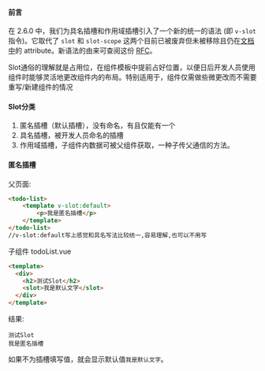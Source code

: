 #### 前言
在 2.6.0 中，我们为具名插槽和作用域插槽引入了一个新的统一的语法 (即 `v-slot` 指令)。它取代了 `slot` 和 `slot-scope` 这两个目前已被废弃但未被移除且仍在[文档中](https://cn.vuejs.org/v2/guide/components-slots.html#%E5%BA%9F%E5%BC%83%E4%BA%86%E7%9A%84%E8%AF%AD%E6%B3%95)的 attribute。新语法的由来可查阅这份 [RFC](https://github.com/vuejs/rfcs/blob/master/active-rfcs/0001-new-slot-syntax.md)。

Slot通俗的理解就是占用位，在组件模板中提前占好位置，以便日后开发人员使用组件时能够灵活地更改组件内的布局。特别适用于，组件仅需做些微更改而不需要重写/新建组件的情况

#### Slot分类
1. 匿名插槽（默认插槽），没有命名，有且仅能有一个
2. 具名插槽，被开发人员命名的插槽
3. 作用域插槽，子组件内数据可被父组件获取，一种子传父通信的方法。

#### 匿名插槽
父页面:
```html
<todo-list> 
    <template v-slot:default>
	    <p>我是匿名插槽</p>
    </template>
</todo-list>    
//v-slot:default写上感觉和具名写法比较统一,容易理解,也可以不用写
```
子组件 todoList.vue
```html
<template>  
  <div> 
	<h2>测试Slot</h2>  
	<slot>我是默认文字</slot>  
  </div>
</template>
```

结果:
```text
测试Slot
我是匿名插槽
```

如果不为插槽填写值，就会显示默认值`我是默认文字`。